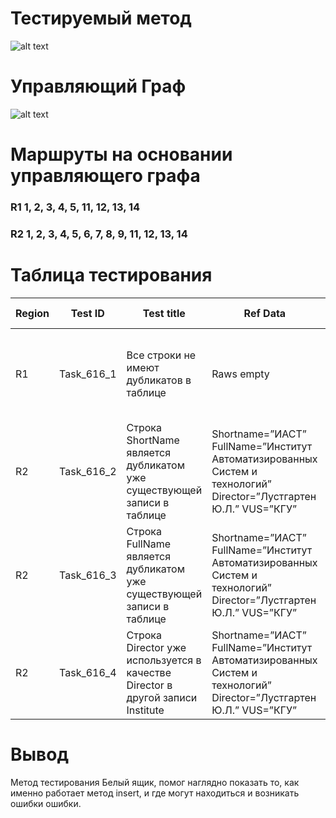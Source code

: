 # Тестируемый метод
![alt text](Code.png "Тестируемый метод")

# Управляющий Граф
![alt text](Graff.png "Управляющий граф")


# Маршруты на основании управляющего графа
### R1 1, 2, 3, 4, 5, 11, 12, 13, 14
### R2 1, 2, 3, 4, 5, 6, 7, 8, 9, 11, 12, 13, 14





# Таблица тестирования
| Region | Test ID | Test title| Ref Data| Inpute value | Expected result | Actual result | Test status (Passed/Failed) |
| --- | --- | --- | --- | --- | --- | --- | --- |
| R1 | Task_616_1 | Все строки не имеют дубликатов в таблице  | Raws empty | Shortname=”ИАСТ” FullName=”Институт Автоматизированных Систем и технологий”  Director=”Лустгартен Ю.Л.” VUS=”КГУ” | true |
| R2 | Task_616_2 | Строка ShortName является дубликатом уже существующей записи в таблице | Shortname=”ИАСТ” FullName=”Институт Автоматизированных Систем и технологий”  Director=”Лустгартен Ю.Л.” VUS=”КГУ” | Shortname=”ИАСТ” FullName=”Институт Автоматических Светских Тем” Director=”Петров В.В.” VUS=”КГУ”	 | false |
| R2 | Task_616_3 | Строка FullName  является дубликатом уже существующей записи в таблице | Shortname=”ИАСТ” FullName=”Институт Автоматизированных Систем и технологий”  Director=”Лустгартен Ю.Л.” VUS=”КГУ” | Shortname=”ИПР” FullName=”Институт Автоматических систем и технологий” Director=” Лустгартен” VUS=”КГУ” | false |
| R2 | Task_616_4 | Строка Director уже используется в качестве Director в другой записи Institute | Shortname=”ИАСТ” FullName=”Институт Автоматизированных Систем и технологий”  Director=”Лустгартен Ю.Л.” VUS=”КГУ” | Shortname=”ИКИ” FullName=”Институт Кулитуры и Искуства” Director=”Лустгартен Ю.Л. ”VUS=”КГУ” | false |

# Вывод
Метод тестирования Белый ящик, помог наглядно показать то, как именно работает метод insert, и где могут находиться и возникать ошибки ошибки.

